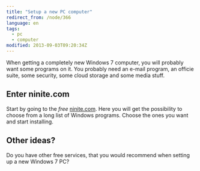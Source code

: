 ```yaml
---
title: "Setup a new PC computer"
redirect_from: /node/366
language: en
tags:
  - pc
  - computer
modified: 2013-09-03T09:20:34Z
---
```


When getting a completely new Windows 7 computer, you will probably want some programs on it. You probably need an e-mail program, an officie suite, some security, some cloud storage and some media stuff.

Enter ninite.com
----------------

Start by going to the _free_ [ninite.com](http://ninite.com). Here you will get the possibility to choose from a long list of Windows programs. Choose the ones you want and start installing.

Other ideas?
------------

Do you have other free services, that you would recommend when setting up a new Windows 7 PC?
